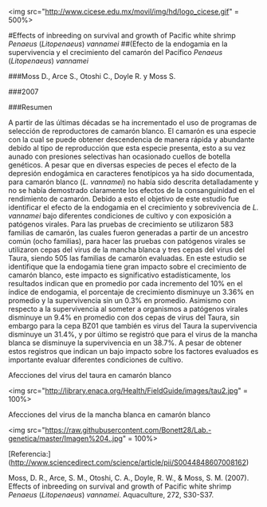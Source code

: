 <img src="http://www.cicese.edu.mx/movil/img/hd/logo_cicese.gif" = 500%>

#Effects of inbreeding on survival and growth of Pacific white shrimp *Penaeus* (*Litopenaeus*) *vannamei*
##(Efecto de la endogamia en la supervivencia y el crecimiento del camarón del Pacífico *Penaeus* (*Litopenaeus*) *vannamei*

###Moss D., Arce S., Otoshi C., Doyle R. y Moss S. 

###2007

###Resumen 

A partir de las últimas décadas se ha incrementado el uso de programas de selección de reproductores de camarón blanco. El camarón es
una especie con la cual se puede obtener descendencia de manera rápida y abundante debido al tipo de reproducción que esta especie 
presenta, esto a su vez aunado con presiones selectivas han ocasionado cuellos de botella genéticos.  A pesar que en diversas especies
de peces el efecto de la depresión endogámica en caracteres fenotípicos ya ha sido documentada, para camarón blanco (*L. vannamei*) no 
había sido descrita detalladamente y no se había demostrado claramente los efectos de la consanguinidad en el rendimiento de camarón.
Debido a esto el objetivo de este estudio fue identificar el efecto de la endogamia en el crecimiento y sobrevivencia de *L. vannamei*
bajo diferentes condiciones de cultivo y con exposición a patógenos virales.  Para las pruebas de crecimiento se utilizaron 583 familias
de camarón, las cuales fueron generadas a partir de un ancestro común (ocho familias), para hacer las pruebas con patógenos virales se 
utilizaron cepas del virus de la mancha blanca y tres cepas del virus del Taura, siendo 505 las familias de camarón evaluadas. En este 
estudio se identifique que la endogamia tiene gran impacto sobre el crecimiento de camarón blanco, este impacto es significativo 
estadísticamente, los resultados indican que en promedio por cada incremento del 10% en el índice de endogamia, el porcentaje de 
crecimiento disminuye un 3.36% en promedio y la supervivencia sin un 0.3% en promedio. Asimismo con respecto a la supervivencia al 
someter a organismos a patógenos virales disminuye un 9.4% en promedio con dos cepas de virus del Taura, sin embargo para la cepa BZ01
que también es virus del Taura la supervivencia disminuye un 31.4%, y por último se registró que para el virus de la mancha blanca se
disminuye la supervivencia en un 38.7%. A pesar de obtener estos registros que indican un bajo impacto sobre los factores evaluados es
importante evaluar diferentes condiciones de cultivo. 

Afecciones del virus del taura en camarón blanco

<img src="http://library.enaca.org/Health/FieldGuide/images/tau2.jpg" = 100%>


Afecciones del virus de la mancha blanca en camarón blanco

<img src="https://raw.githubusercontent.com/Bonett28/Lab.-genetica/master/Imagen%204..jpg" = 100%>

[Referencia:] (http://www.sciencedirect.com/science/article/pii/S0044848607008162)

Moss, D. R., Arce, S. M., Otoshi, C. A., Doyle, R. W., & Moss, S. M. (2007). Effects of inbreeding on survival and growth of Pacific
white shrimp *Penaeus* (*Litopenaeus*) *vannamei*. Aquaculture, 272, S30-S37.
